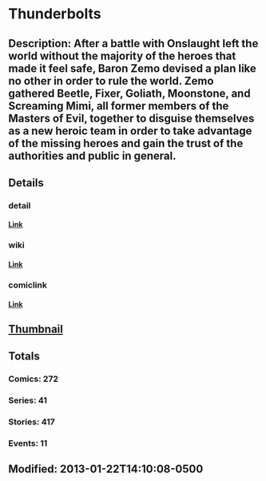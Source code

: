 # Thunderbolts
## Description: After a battle with Onslaught left the world without the majority of the heroes that made it feel safe, Baron Zemo devised a plan like no other in order to rule the world. Zemo gathered Beetle, Fixer, Goliath, Moonstone, and Screaming Mimi, all former members of the Masters of Evil, together to disguise themselves as a new heroic team in order to take advantage of the missing heroes and gain the trust of the authorities and public in general. 
## Details
### detail
#### [Link](http://marvel.com/characters/2366/thunderbolts?utm_campaign=apiRef&utm_source=225578a89fc76f3d20fbffda5d17a88d)
### wiki
#### [Link](http://marvel.com/universe/Thunderbolts?utm_campaign=apiRef&utm_source=225578a89fc76f3d20fbffda5d17a88d)
### comiclink
#### [Link](http://marvel.com/comics/characters/1010360/thunderbolts?utm_campaign=apiRef&utm_source=225578a89fc76f3d20fbffda5d17a88d)
## [Thumbnail](http://i.annihil.us/u/prod/marvel/i/mg/b/a0/50fec50a26dc1.jpg)
## Totals
### Comics: 272
### Series: 41
### Stories: 417
### Events: 11
## Modified: 2013-01-22T14:10:08-0500